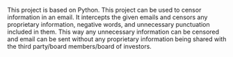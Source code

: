 This project is based on Python. This project can be used to censor information in an email. It intercepts the given emails and censors any proprietary information, negative words, and unnecessary punctuation included in them. This way any unnecessary information can be censored and email can be sent without any proprietary information being shared with the third party/board members/board of investors.
